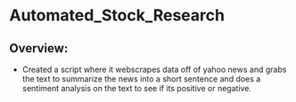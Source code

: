 # Automated_Stock_Research
## Overview:
* Created a script where it webscrapes data off of yahoo news and grabs the text to summarize the news into a short sentence and does a sentiment analysis on the text to see if its positive or negative. 
